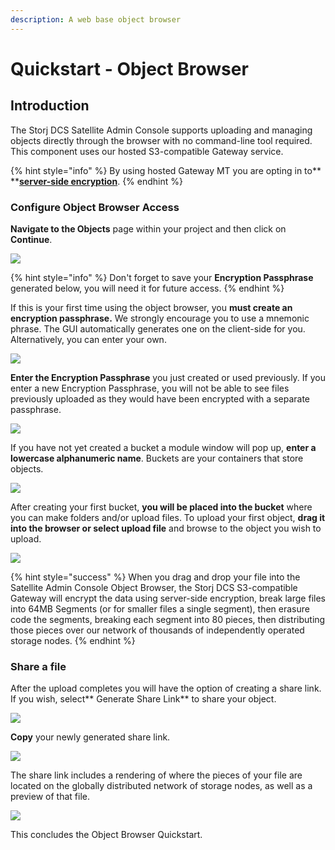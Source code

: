 ```yaml
---
description: A web base object browser
---
```


# Quickstart - Object Browser

## Introduction

The Storj DCS Satellite Admin Console supports uploading and managing objects directly through the browser with no command-line tool required. This component uses our hosted S3-compatible Gateway service.

{% hint style="info" %}
By using hosted Gateway MT you are opting in to** **[**server-side encryption**](../concepts/encryption-key/design-decision-server-side-encryption.md).&#x20;
{% endhint %}

### Configure Object Browser Access

**Navigate to the Objects** page within your project and then click on **Continue**.&#x20;

![](<../.gitbook/assets/Screen Shot 2021-04-16 at 2.33.17 PM (1).png>)

{% hint style="info" %}
Don't forget to save your **Encryption Passphrase** generated below, you will need it for future access.
{% endhint %}

If this is your first time using the object browser, you **must create an encryption passphrase.** We strongly encourage you to use a mnemonic phrase. The GUI automatically generates one on the client-side for you. Alternatively, you can enter your own.&#x20;

![](<../.gitbook/assets/Screen Shot 2021-04-16 at 2.33.21 PM (1).png>)

**Enter the Encryption Passphrase** you just created or used previously. If you enter a new Encryption Passphrase, you will not be able to see files previously uploaded as they would have been encrypted with a separate passphrase.&#x20;

![](<../.gitbook/assets/Screen Shot 2021-04-16 at 2.33.41 PM (1).png>)

If you have not yet created a bucket a module window will pop up, **enter a lowercase alphanumeric name**. Buckets are your containers that store objects.&#x20;

![](<../.gitbook/assets/Screen Shot 2021-04-16 at 2.33.49 PM (1).png>)

After creating your first bucket, **you will be placed into the bucket** where you can make folders and/or upload files. To upload your first object, **drag it into the browser or select upload file** and browse to the object you wish to upload.&#x20;

![](<../.gitbook/assets/Screen Shot 2021-04-16 at 2.43.00 PM.png>)

{% hint style="success" %}
When you drag and drop your file into the Satellite Admin Console Object Browser, the Storj DCS S3-compatible Gateway will encrypt the data using server-side encryption, break large files into 64MB Segments (or for smaller files a single segment), then erasure code the segments, breaking each segment into 80 pieces, then distributing those pieces over our network of thousands of independently operated storage nodes.&#x20;
{% endhint %}

### Share a file

After the upload completes you will have the option of creating a share link. If you wish, select** Generate Share Link** to share your object.

![](<../.gitbook/assets/Screen Shot 2021-04-16 at 2.45.31 PM.png>)

**Copy** your newly generated share link.&#x20;

![](<../.gitbook/assets/Screen Shot 2021-04-16 at 2.45.47 PM.png>)

The share link includes a rendering of where the pieces of your file are located on the globally distributed network of storage nodes, as well as a preview of that file.&#x20;

![](<../.gitbook/assets/Screen Shot 2021-04-16 at 2.46.03 PM.png>)

This concludes the Object Browser Quickstart.
